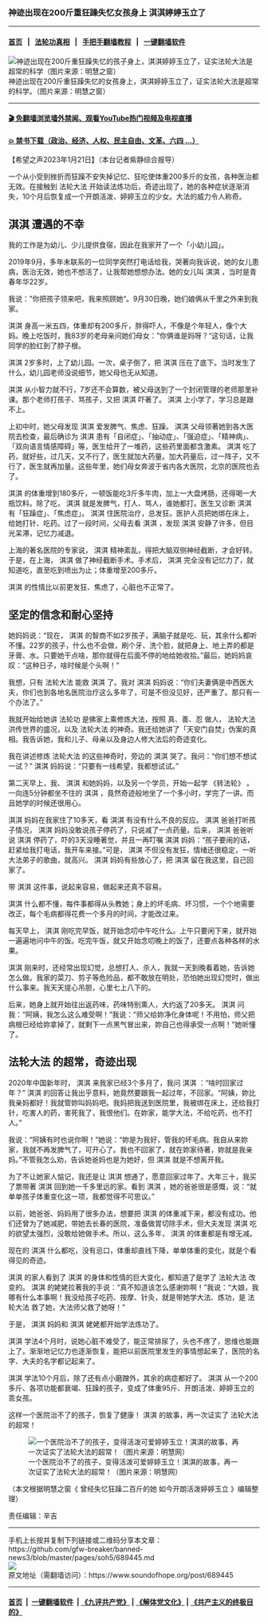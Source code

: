 ### 神迹出现在200斤重狂躁失忆女孩身上 淇淇婷婷玉立了
------------------------

#### [首页](https://github.com/gfw-breaker/banned-news3/blob/master/README.md) &nbsp;&nbsp;|&nbsp;&nbsp; [法轮功真相](https://github.com/begood0513/basic/blob/master/README.md)  &nbsp;&nbsp;|&nbsp;&nbsp; [手把手翻墙教程](https://github.com/gfw-breaker/guides/wiki)  &nbsp;&nbsp;|&nbsp;&nbsp; [一键翻墙软件](https://github.com/gfw-breaker/nogfw/blob/master/README.md)  



<div><img alt="神迹出现在200斤重狂躁失忆的孩子身上，淇淇婷婷玉立了，证实法轮大法是超常的科学（图片来源：明慧之窗）" src="https://img.soundofhope.org/2023-01/1674324212222.jpg"/>
<br/><figcaption class="caption">
 神迹出现在200斤重狂躁失忆的女孩身上，淇淇婷婷玉立了，证实法轮大法是超常的科学。（图片来源：明慧之窗）
</figcaption></div><hr/>

#### [ 🎬  免翻墙浏览墙外禁闻、观看YouTube热门视频及电视直播](https://github.com/gfw-breaker/HelloWorld)

#### [ 💥  禁书下载（政治、经济、人权、民主自由、文革、六四 ...）](https://github.com/gfw-breaker/books/blob/master/README.md)

<div><div class="Content__Wrapper sc-1bvya0-0 elmmKw article_body" itemprop="articleBody">
 <div id="post_place_1">
 </div>
 <p class="meta-top">
  <span class="meta">
   【希望之声2023年1月21日】（本台记者紫静综合报导）
  </span>
 </p>
 <p style="margin-bottom:24px">
  一个从小受到挫折而狂躁不安失掉记忆、狂吃使体重200多斤的女孩，各种医治都无效。在接触到
  <ok href="/term/8055">
   法轮大法
  </ok>
  开始读法炼功后，奇迹出现了，她的各种症状逐渐消失，10个月后恢复成一个开朗活泼、婷婷玉立的少女。大法的威力令人称奇。
 </p>
 <h2>
  <strong>
   <ok href="/term/830784">
    淇淇
   </ok>
   遭遇的不幸
  </strong>
 </h2>
 <p>
  我的工作是为幼儿、少儿提供食宿，因此在我家开了一个「小幼儿园」。
 </p>
 <p>
  2019年9月，多年未联系的一位同学突然打电话给我，哭著向我诉说，她的女儿患病，医治无效，她也不想活了，让我帮她想想办法。她的女儿叫
  <ok href="/term/830784">
   淇淇
  </ok>
  ，当时是青春年华22岁。
 </p>
 <p>
  我说：”你把孩子领来吧，我来照顾她“。9月30日晚，她们娘俩从千里之外来到我家。
 </p>
 <p>
  <ok href="/term/830784">
   淇淇
  </ok>
  身高一米五四，体重却有200多斤，胖得吓人，不像是个年轻人，像个大妈。晚上吃饭时，我83岁的老母亲问她们母女：”你俩谁是妈呀？“这句话，让我同学的脸红到了脖子根。
 </p>
 <p>
  <ok href="/term/830784">
   淇淇
  </ok>
  2岁多时，上了幼儿园。一次，桌子倒了，把
  <ok href="/term/830784">
   淇淇
  </ok>
  压在了底下。当时发生了什么，幼儿园老师没说细节，她父母也无从知道。
 </p>
 <p>
  <ok href="/term/830784">
   淇淇
  </ok>
  从小智力就不行，7岁还不会算数，被父母送到了一个封闭管理的老师那里补课。那个老师打孩子、骂孩子，又把
  <ok href="/term/830784">
   淇淇
  </ok>
  吓著了。
  <ok href="/term/830784">
   淇淇
  </ok>
  上小学了，学习总是跟不上。
 </p>
 <p>
  上初中时，她父母发现
  <ok href="/term/830784">
   淇淇
  </ok>
  爱发脾气、焦虑、狂躁。
  <ok href="/term/830784">
   淇淇
  </ok>
  父母领著她到各大医院去检查，最后确诊为
  <ok href="/term/830784">
   淇淇
  </ok>
  患有「自闭症」、「抽动症」、「强迫症」、「精神病」、「双向语言情感障碍」等，医生给开了一堆药，这些药里面都含激素。
  <ok href="/term/830784">
   淇淇
  </ok>
  吃了药，就好些，过几天，又不行了，医生就加大药量。加大药量后，过一阵子，又不行了，医生就再加量。这些年里，她们母女奔波于省内各大医院，北京的医院也去了。
 </p>
 <p>
  <ok href="/term/830784">
   淇淇
  </ok>
  的体重增到180多斤，一顿饭能吃3斤多牛肉，加上一大盘烤肠，还得喝一大瓶饮料。除了吃，
  <ok href="/term/830784">
   淇淇
  </ok>
  就是发脾气，打人、骂人，谁她都打。医生又诊断
  <ok href="/term/830784">
   淇淇
  </ok>
  有「狂躁症」、「焦虑症」。
  <ok href="/term/830784">
   淇淇
  </ok>
  住医院治疗，总发狂。医护人员把她绑在床上，给她打针、吃药。过了一段时间，父母去看
  <ok href="/term/830784">
   淇淇
  </ok>
  ，发现
  <ok href="/term/830784">
   淇淇
  </ok>
  安静了许多，但目光呆滞，记忆力减退。
 </p>
 <p>
  上海的著名医院的专家说，
  <ok href="/term/830784">
   淇淇
  </ok>
  精神紊乱，得把大脑双侧神经截断，才会好转。于是，在上海，
  <ok href="/term/830784">
   淇淇
  </ok>
  做了神经截断手术。手术后，
  <ok href="/term/830784">
   淇淇
  </ok>
  完全没有记忆力了，就知道吃，直至吃到喷出为止；体重增至200多斤。
 </p>
 <p>
  <ok href="/term/830784">
   淇淇
  </ok>
  的性情比以前更发狂、焦虑了，心脏也不正常了。
 </p>
 <h2 id="%E6%94%B6%E7%95%99%E6%B7%87%E6%B7%87">
  <strong>
   坚定的信念和耐心坚持
  </strong>
 </h2>
 <p>
  她妈妈说：“现在，
  <ok href="/term/830784">
   淇淇
  </ok>
  的智商不如2岁孩子，满脑子就是吃、玩，其余什么都听不懂。22岁的孩子，什么也不会做，刷个牙、洗个脸，就把身上、地上弄的都是牙膏、水。只要她干点啥，那你就得在后面不停的地给她收拾。”最后，她妈妈哀叹：“这种日子，啥时候是个头啊！”
 </p>
 <p>
  我想，只有
  <ok href="/term/8055">
   法轮大法
  </ok>
  能救
  <ok href="/term/830784">
   淇淇
  </ok>
  了。我对
  <ok href="/term/830784">
   淇淇
  </ok>
  妈妈说：“你们夫妻俩是中西医大夫，你们也到各地名医院治疗这么多年了，可是不但没见好，还严重了。那只有一个办法了。”
 </p>
 <p>
  我就开始给她讲
  <ok href="/term/968">
   法轮功
  </ok>
  是佛家上乘修炼大法，按照
  <ok href="/term/283471">
   真、善、忍
  </ok>
  做人，
  <ok href="/term/8055">
   法轮大法
  </ok>
  洪传世界的盛况，以及
  <ok href="/term/8055">
   法轮大法
  </ok>
  的神奇。我还给她讲了「天安门自焚」伪案的真相。我告诉她，我和儿子、母亲以及身边人修大法后的奇迹变化。
 </p>
 <p>
  我在讲述修炼
  <ok href="/term/8055">
   法轮大法
  </ok>
  的这些神奇时，旁边的
  <ok href="/term/830784">
   淇淇
  </ok>
  哭了。我问：“你们想不想试一试？”
  <ok href="/term/830784">
   淇淇
  </ok>
  妈妈说：“只要有一线希望，我都想试试。”
 </p>
 <p>
  第二天早上，我、
  <ok href="/term/830784">
   淇淇
  </ok>
  和她妈妈，以及另一个学员，开始一起学
  <ok href="/term/30275">
   《转法轮》
  </ok>
  。一向连5分钟都坐不住的
  <ok href="/term/830784">
   淇淇
  </ok>
  ，竟然奇迹般地坐了一个多小时，学完了一讲。而且她学的时候还很用心。
 </p>
 <p>
  <ok href="/term/830784">
   淇淇
  </ok>
  妈妈在我家住了10多天，看
  <ok href="/term/830784">
   淇淇
  </ok>
  有没有什么不良的反应。
  <ok href="/term/830784">
   淇淇
  </ok>
  爸爸打听孩子情况，
  <ok href="/term/830784">
   淇淇
  </ok>
  妈妈没敢说孩子停药了，只说减了一点药量。后来，
  <ok href="/term/830784">
   淇淇
  </ok>
  爸爸听说
  <ok href="/term/830784">
   淇淇
  </ok>
  停药了，吓的3天没睡著觉，并且一再叮嘱
  <ok href="/term/830784">
   淇淇
  </ok>
  妈妈：“孩子要闹的话，赶紧给我打电话，我开车来接。”可是，
  <ok href="/term/830784">
   淇淇
  </ok>
  不但没有发狂，情绪还很稳定，一听大法弟子的歌曲，就高兴。
  <ok href="/term/830784">
   淇淇
  </ok>
  妈妈有些放心了，把
  <ok href="/term/830784">
   淇淇
  </ok>
  留在我这里，自己回家了。
 </p>
 <p>
  带
  <ok href="/term/830784">
   淇淇
  </ok>
  这件事，说起来容易，做起来还真不容易。
 </p>
 <p>
  <ok href="/term/830784">
   淇淇
  </ok>
  什么都不懂，每件事都得从头教她；身上的坏毛病、坏习惯，一个个地需要改正，每个毛病都得花费一个多月的时间，才能改过来。
 </p>
 <p>
  每天早上，
  <ok href="/term/830784">
   淇淇
  </ok>
  刚吃完早饭，就开始念叨中午吃什么。上午只要闲下来，就开始一遍遍地问中午的饭。吃完午饭，就又开始念叨晚上的饭了，还要点各种各样的水果。
 </p>
 <p>
  <ok href="/term/830784">
   淇淇
  </ok>
  刚来时，还经常出现幻觉，总想打人、杀人，我就一天到晚看着她，告诉她怎么做。我家的菜刀、剪子等危险品，都不敢放在明处，恐怕她出现幻觉时，做出什么事来。我天天提心吊胆，心里七上八下的。
 </p>
 <p>
  后来，她身上就开始往出返药味，药味特别熏人，大约返了20多天。
  <ok href="/term/830784">
   淇淇
  </ok>
  问我：“阿姨，我怎么这么难受啊！”我说：“师父给妳净化身体呢！不用怕，师父把病根已经给妳拿掉了，就剩下一点黑气冒出来，妳自己也得承受一点啊！”她听懂了。
 </p>
 <h2>
  <strong>
   <ok href="/term/8055">
    法轮大法
   </ok>
   的超常，奇迹出现
  </strong>
 </h2>
 <p>
  2020年中国新年时，
  <ok href="/term/830784">
   淇淇
  </ok>
  来我家已经3个多月了，我问
  <ok href="/term/830784">
   淇淇
  </ok>
  ：“啥时回家过年？”
  <ok href="/term/830784">
   淇淇
  </ok>
  的回答让我出乎意料，她竟然要跟我一起过年，不回家。“阿姨，妳比我亲妈都好！我就管妳叫妈妈吧。我妈把我送到医院里，我被绑在床上，还给我打针，吃害人的药，害死我了，我恨他们。在妳家，能学大法，不给吃药，也不打人。”
 </p>
 <p>
  我说：“阿姨有时也说你啊！”她说：“妳是为我好，管我的坏毛病。我自从来妳家，我就不再发脾气了，可开心了。我也不回家了，就在妳家待著，妳就是我亲妈。”不管我怎么劝，告诉她爸妈也是为她好，但
  <ok href="/term/830784">
   淇淇
  </ok>
  就是不想离开我。
 </p>
 <p>
  为了不让她家人惦记，我还是让
  <ok href="/term/830784">
   淇淇
  </ok>
  想通了，愿意回家过年了。大年三十，我买了票带著
  <ok href="/term/830784">
   淇淇
  </ok>
  回到她一千多里远的家。看到
  <ok href="/term/830784">
   淇淇
  </ok>
  ，她的爸爸很是感慨，说：“就单单孩子体重变化这一项，我都觉得不可思议。”
 </p>
 <p>
  以前，她爸爸、妈妈用了很多办法，想要把
  <ok href="/term/830784">
   淇淇
  </ok>
  的体重减下来，都没有成功。他们还曾为了她减肥，带她去长春的医院，准备做胃切除手术，但大夫发现
  <ok href="/term/830784">
   淇淇
  </ok>
  吃的欲望太强烈，没敢给她做手术。所以，这么多年，
  <ok href="/term/830784">
   淇淇
  </ok>
  的体重都是有增无减。
 </p>
 <p>
  现在的
  <ok href="/term/830784">
   淇淇
  </ok>
  什么都吃，没有忌口，体重却直线下降，单单体重的变化，就是个看得见的奇迹。
 </p>
 <p>
  <ok href="/term/830784">
   淇淇
  </ok>
  的家人看到了
  <ok href="/term/830784">
   淇淇
  </ok>
  的身体和性情的巨大变化，都知道了是学了
  <ok href="/term/8055">
   法轮大法
  </ok>
  改变的。
  <ok href="/term/830784">
   淇淇
  </ok>
  的姥姥拉著我的手说：“真不知道该怎么感谢妳啊！”我说：“大娘，我哪有什么本事啊！我没给孩子吃药、按摩、针灸，就是带她学大法、炼功，是
  <ok href="/term/8055">
   法轮大法
  </ok>
  救了她，大法师父救了她呀！”
 </p>
 <p>
  于是，
  <ok href="/term/830784">
   淇淇
  </ok>
  妈妈和
  <ok href="/term/830784">
   淇淇
  </ok>
  姥姥都开始学法炼功了。
 </p>
 <p>
  <ok href="/term/830784">
   淇淇
  </ok>
  学法4个月时，说她心脏不难受了，能正常排尿了，头也不疼了，思维也能跟上了。渐渐地记忆力也逐渐恢复，能把以前医院里发生的事情想起来了，医院的名字、大夫的名字都记起来了。
 </p>
 <p>
  <ok href="/term/830784">
   淇淇
  </ok>
  学法10个月后，除了还有点小磨蹭外，其余的病症都好了。
  <ok href="/term/830784">
   淇淇
  </ok>
  从一个200多斤、各项功能都衰竭、狂躁的孩子，变成了体重95斤、开朗活泼、婷婷玉立的乖女孩。
 </p>
 <p>
  这样一个医院治不了的孩子，恢复了健康！
  <ok href="/term/830784">
   淇淇
  </ok>
  的故事，再一次证实了
  <ok href="/term/8055">
   法轮大法
  </ok>
  的超常！
 </p>
 <figure class="OImage__StyledFigure-sc-1lfley0-0 jWYblU">
  <img alt="一个医院治不了的孩子，变得活泼可爱婷婷玉立！淇淇的故事，再一次证实了法轮大法的超常！（图片来源：明慧网）" src="https://img.soundofhope.org/2023-01/1674324080358.jpeg"/>
  <br/><figcaption>
   一个医院治不了的孩子，变得活泼可爱婷婷玉立！淇淇的故事，再一次证实了法轮大法的超常！（图片来源：明慧网）
  </figcaption>
 </figure>
 <p>
  （本文根据明慧之窗《
  <ok href="https://window.minghui.org/221218-2450/">
   曾经失忆狂躁二百斤的她 如今开朗活泼婷婷玉立
  </ok>
  》编辑整理）
 </p>
 <p class="meta-btm">
  责任编辑：辛吉
 </p>
</div>
</div>
<hr/>
手机上长按并复制下列链接或二维码分享本文章：<br/>
https://github.com/gfw-breaker/banned-news3/blob/master/pages/soh5/689445.md <br/>
<a href='https://github.com/gfw-breaker/banned-news3/blob/master/pages/soh5/689445.md'><img src='https://github.com/gfw-breaker/banned-news3/blob/master/pages/soh5/689445.md.png'/></a> <br/>
原文地址（需翻墙访问）：https://www.soundofhope.org/post/689445


------------------------
#### [首页](https://github.com/gfw-breaker/banned-news3/blob/master/README.md) &nbsp;|&nbsp; [一键翻墙软件](https://github.com/gfw-breaker/nogfw/blob/master/README.md) &nbsp;| [《九评共产党》](https://github.com/gfw-breaker/9ping.md/blob/master/README.md#九评之一评共产党是什么) | [《解体党文化》](https://github.com/gfw-breaker/jtdwh.md/blob/master/README.md) | [《共产主义的终极目的》](https://github.com/gfw-breaker/gczydzjmd.md/blob/master/README.md)


<img src='http://gfw-breaker.win/banned-news3/pages/soh5/689445.md' width='0px' height='0px'/>